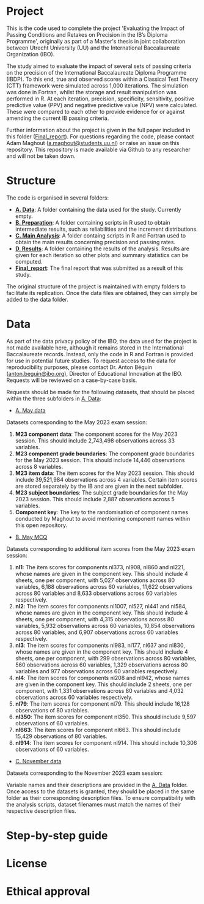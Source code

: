 # Project

This is the code used to complete the project 'Evaluating the Impact of Passing Conditions and Retakes on Precision in the IB’s Diploma Programme', originally as part of a Master's thesis in joint collaboration between Utrecht University (UU) and the International Baccalaureate Organization (IBO).

The study aimed to evaluate the impact of several sets of passing criteria on the precision of the International Baccalaureate Diploma Programme (IBDP). To this end, true and observed scores within a Classical Test Theory (CTT) framework were simulated across 1\,000 iterations. The simulation was done in Fortran, whilst the storage and result manipulation was performed in R. At each iteration, precision, specificity, sensitivity, positive predictive value (PPV) and negative predictive value (NPV) were calculated. These were compared to each other to provide evidence for or against amending the current IB passing criteria.

Further information about the project is given in the full paper included in this folder ([Final_report](Final_report.pdf)). For questions regarding the code, please contact Adam Maghout (a.maghout@students.uu.nl) or raise an issue on this repository. This repository is made available via Github to any researcher and will not be taken down.

# Structure

The code is organised in several folders:
- **[A. Data](A.%20Data)**: A folder containing the data used for the study. Currently empty.
- **[B. Preparation](B.%20Preparation)**: A folder containing scripts in R used to obtain intermediate results, such as reliabilities and the increment distributions.
- **[C. Main Analysis](C.%20Main%20Analysis)**: A folder containg scripts in R and Fortran used to obtain the main results concerning precision and passing rates.
- **[D. Results](D.%20Results)**: A folder containing the results of the analysis. Results are given for each iteration so other plots and summary statistics can be computed.
- **[Final_report](Final_report.pdf)**: The final report that was submitted as a result of this study.

The original structure of the project is maintained with empty folders to facilitate its replication. Once the data files are obtained, they can simply be added to the data folder. 

# Data

As part of the data privacy policy of the IBO, the data used for the project is not made available here, although it remains stored in the International Baccalaureate records. Instead, only the code in R and Fortran is provided for use in potential future studies. To request access to the data for reproducibility purposes, please contact Dr. Anton Béguin (anton.beguin@ibo.org), Director of Educational Innovation at the IBO. Requests will be reviewed on a case-by-case basis.

Requests should be made for the following datasets, that should be placed within the three subfolders in [A. Data](A.%20Data):

- [A. May data](A.%20Data/A.%20May%20data)

Datasets corresponding to the May 2023 exam session:

1. **M23 component data**: The component scores for the May 2023 session. This should include 2\,743\,498 observations across 33 variables.
2. **M23 component grade boundaries**: The component grade boundaries for the May 2023 session. This should include 14\,446 observations across 8 variables.
3. **M23 item data**: The item scores for the May 2023 session. This should include 39\,521\,984 observations across 4 variables. Certain item scores are stored separately by the IB and are given in the next subfolder.
4. **M23 subject boundaries**: The subject grade boundaries for the May 2023 session. This should include 2\,887 observations across 5 variables.
5. **Component key**: The key to the randomisation of component names conducted by Maghout to avoid mentioning component names within this open repository.

- [B. May MCQ](A.%20Data/B.%20May%20MCQ)

Datasets corresponding to additional item scores from the May 2023 exam session:

1. **nl1**: The item scores for components nl373, nl908, nl860 and nl221, whose names are given in the component key. This should include 4 sheets, one per component, with 5\,027 observations across 80 variables,  6\,188 observations across 60 variables, 11\,622 observations across 80 variables and 8\,633 observations across 60 variables respectively.
2. **nl2**: The item scores for components nl1007, nl527, nl441 and nl584, whose names are given in the component key. This should include 4 sheets, one per component, with 4\,315 observations across 80 variables, 5\,932 observations across 60 variables,  10\,854 observations across 80 variables, and 6\,907 observations across 60 variables respectively.
3. **nl3**: The item scores for components nl983, nl177, nl637 and nl830, whose names are given in the component key. This should include 4 sheets, one per component, with 299 observations across 80 variables, 560 observations across 60 variables, 1\,329 observations across 80 variables and 977 observations across 60 variables respectively.
4. **nl4**: The item scores for components nl208 and nl942, whose names are given in the component key. This should include 2 sheets, one per component, with 1\,331 observations across 80 variables and 4\,032 observations across 60 variables respectively.
5. **nl79**: The item scores for component nl79. This should include 16\,128 observations of 80 variables.
6. **nl350**: The item scores for component nl350. This should include 9\,597 observations of 60 variables.
7. **nl663**: The item scores for component nl663. This should include 15\,429 observations of 80 variables.
8. **nl914**: The item scores for component nl914. This should include 10\,306 observations of 60 variables.

- [C. November data](A.%20Data/C.%20November%20data)

Datasets corresponding to the November 2023 exam session:

Variable names and their descriptions are provided in the [A. Data](A.%20Data) folder. Once access to the datasets is granted, they should be placed in the same folder as their corresponding description files. To ensure compatibility with the analysis scripts, dataset filenames must match the names of their respective description files.

# Step-by-step guide

# License

# Ethical approval
